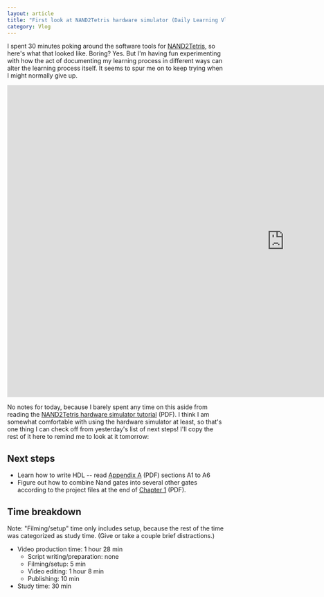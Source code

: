 ```yaml
---
layout: article
title: "First look at NAND2Tetris hardware simulator (Daily Learning Vlog #94)"
category: Vlog
---
```


I spent 30 minutes poking around the software tools for [NAND2Tetris](http://nand2tetris.org/), so here's what that looked like. Boring? Yes. But I'm having fun experimenting with how the act of documenting my learning process in different ways can alter the learning process itself. It seems to spur me on to keep trying when I might normally give up.

<iframe width="1280" height="720" src="https://www.youtube.com/embed/SEBp3WVY2_w" frameborder="0" allowfullscreen></iframe>

No notes for today, because I barely spent any time on this aside from reading the [NAND2Tetris hardware simulator tutorial](http://nand2tetris.org/tutorials/PDF/Hardware%20Simulator%20Tutorial.pdf) (PDF). I think I am somewhat comfortable with using the hardware simulator at least, so that's one thing I can check off from yesterday's list of next steps! I'll copy the rest of it here to remind me to look at it tomorrow:

## Next steps

- Learn how to write HDL -- read [Appendix A](http://nand2tetris.org/chapters/appendix%20A.pdf) (PDF) sections A1 to A6 
- Figure out how to combine Nand gates into several other gates according to the project files at the end of [Chapter 1](http://nand2tetris.org/chapters/chapter%2001.pdf) (PDF).

## Time breakdown

Note: "Filming/setup" time only includes setup, because the rest of the time was categorized as study time. (Give or take a couple brief distractions.)

- Video production time: 1 hour 28 min
  - Script writing/preparation: none
  - Filming/setup: 5 min
  - Video editing: 1 hour 8 min
  - Publishing: 10 min
- Study time: 30 min